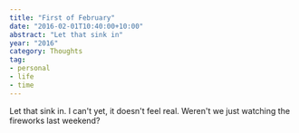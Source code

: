 ```yaml
---
title: "First of February"
date: "2016-02-01T10:40:00+10:00"
abstract: "Let that sink in"
year: "2016"
category: Thoughts
tag:
- personal
- life
- time
---
```

Let that sink in. I can't yet, it doesn't feel real. Weren't we just watching the fireworks last weekend?


